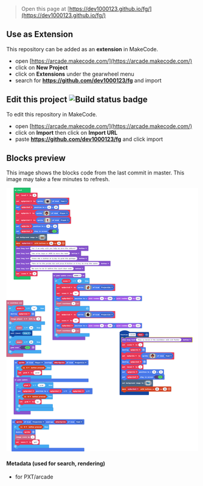  


> Open this page at [https://dev1000123.github.io/fg/](https://dev1000123.github.io/fg/)

## Use as Extension

This repository can be added as an **extension** in MakeCode.

* open [https://arcade.makecode.com/](https://arcade.makecode.com/)
* click on **New Project**
* click on **Extensions** under the gearwheel menu
* search for **https://github.com/dev1000123/fg** and import

## Edit this project ![Build status badge](https://github.com/dev1000123/fg/workflows/MakeCode/badge.svg)

To edit this repository in MakeCode.

* open [https://arcade.makecode.com/](https://arcade.makecode.com/)
* click on **Import** then click on **Import URL**
* paste **https://github.com/dev1000123/fg** and click import

## Blocks preview

This image shows the blocks code from the last commit in master.
This image may take a few minutes to refresh.

![A rendered view of the blocks](https://github.com/dev1000123/fg/raw/master/.github/makecode/blocks.png)

#### Metadata (used for search, rendering)

* for PXT/arcade
<script src="https://makecode.com/gh-pages-embed.js"></script><script>makeCodeRender("{{ site.makecode.home_url }}", "{{ site.github.owner_name }}/{{ site.github.repository_name }}");</script>
